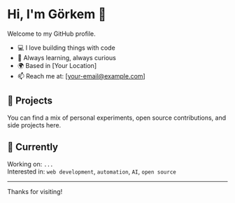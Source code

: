 # Hi, I'm Görkem 👋

Welcome to my GitHub profile.

- 💻 I love building things with code
- 🧠 Always learning, always curious
- 🌍 Based in [Your Location]
- 📫 Reach me at: [your-email@example.com]

## 🚀 Projects

You can find a mix of personal experiments, open source contributions, and side projects here.

## 📌 Currently

Working on: `...`  
Interested in: `web development`, `automation`, `AI`, `open source`

---

Thanks for visiting!
